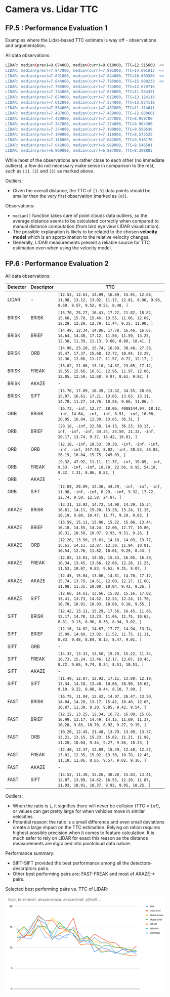 # Camera vs. Lidar TTC

## FP.5 : Performance Evaluation 1

Examples where the Lidar-based TTC estimate is way off - observations and argumentation.

All data observations:

```bash
LIDAR: median(prev)=8.074000, median(curr)=8.010000, TTC=12.515600  << [0] >>
LIDAR: median(prev)=7.947000, median(curr)=7.891000, TTC=14.091013  << [1] >>
LIDAR: median(prev)=7.891000, median(curr)=7.844000, TTC=16.689386  << [2] >>
LIDAR: median(prev)=7.844000, median(curr)=7.795000, TTC=15.908233  << [3] >>
LIDAR: median(prev)=7.795000, median(curr)=7.734000, TTC=12.678716
LIDAR: median(prev)=7.734000, median(curr)=7.670000, TTC=11.984351
LIDAR: median(prev)=7.670000, median(curr)=7.612000, TTC=13.124118
LIDAR: median(prev)=7.612000, median(curr)=7.554000, TTC=13.024118
LIDAR: median(prev)=7.554000, median(curr)=7.487000, TTC=11.174641
LIDAR: median(prev)=7.487000, median(curr)=7.429000, TTC=12.808601
LIDAR: median(prev)=7.429000, median(curr)=7.347000, TTC=8.959780
LIDAR: median(prev)=7.347000, median(curr)=7.274000, TTC=9.964390
LIDAR: median(prev)=7.274000, median(curr)=7.199000, TTC=9.598630
LIDAR: median(prev)=7.199000, median(curr)=7.116000, TTC=8.573525
LIDAR: median(prev)=7.116000, median(curr)=7.042000, TTC=9.516170
LIDAR: median(prev)=7.042000, median(curr)=6.969000, TTC=9.546581
LIDAR: median(prev)=6.969000, median(curr)=6.887000, TTC=8.398803
```

While most of the observations are rather close to each other (no immediate outliers), a few do not necessary make sense in comparison to the rest, such as `[1]`, `[2]` and `[3]` as marked above.

Outliers:

* Given the overall distance, the TTC of `[1-3]` data points should be smaller than the very first observation (marked as `[0]`).

Observations:

* `median()` function takes care of point clouds data outliers, so the average distance seems to be calculated correctly when compared to manual distance computation (from bird eye view LIDAR visualization).
* The possible explanation is likely to be related to the chosen **velocity model** which is an approximation to the relative velocity changes.
* Generally, LIDAR measurements present a reliable source for TTC estimation even when using the velocity model.

## FP.6 : Performance Evaluation 2

All data observations:

| Detector | Descriptor | TTC |
| --- | --- | --- | 
| LIDAR | - | `[12.52, 12.61, 14.09, 16.69, 15.91, 12.68, 11.98, 13.12, 13.02, 11.17, 12.81, 8.96, 9.96, 9.60, 8.57, 9.52, 9.55, 8.40, ]` | 
| BRISK | BRISK | `[13.70, 25.27, 16.41, 17.22, 21.82, 18.82, 15.68, 15.78, 15.46, 13.55, 11.06, 12.09, 12.29, 12.20, 12.79, 11.44, 9.35, 11.90, ]` | 
| BRISK | BRIEF | `[14.49, 12.34, 14.86, 17.78, 16.46, 16.67, 14.64, 14.40, 17.12, 11.56, 11.59, 13.25, 12.30, 11.39, 11.13, 9.60, 8.88, 10.41, ]` |
| BRISK | ORB | `[14.96, 23.20, 15.74, 16.69, 38.48, 27.38, 15.47, 17.37, 15.68, 12.72, 10.94, 13.29, 12.36, 12.66, 11.17, 11.57, 8.72, 12.17, ]` |
| BRISK | FREAK | `[13.82, 21.06, 13.10, 14.87, 23.05, 17.12, 19.55, 15.66, 16.61, 12.96, 11.97, 12.06, 12.05, 12.59, 12.60, 9.97, 8.61, 9.92, ]` |
| BRISK | AKAZE | - |
| BRISK | SIFT | `[15.76, 17.89, 18.39, 13.32, 34.55, 20.08, 15.07, 16.61, 17.21, 13.85, 13.63, 13.11, 14.78, 11.27, 14.76, 10.56, 9.66, 11.06, ]` |
| ORB | BRISK | `[16.73, -inf, 12.77, 18.06, 4008144.94, 18.12, -inf, 14.64, -inf, -inf, 8.51, -inf, 16.08, 20.05, 16.84, 12.30, 13.05, 36.31, ]` |
| ORB | BRIEF | `[20.18, -inf, 22.58, 14.13, 36.23, 10.13, -inf, -inf, -inf, 34.34, 24.59, 21.32, -inf, 20.17, 13.74, 9.37, 15.42, 16.81, ]` |
| ORB | ORB | `[12.18, -inf, 18.53, 30.38, -inf, -inf, -inf, -inf, -inf, 247.70, 8.02, -inf, 28.53, 38.83, 26.19, 16.84, 15.75, 245.09, ]` |
| ORB | FREAK | `[9.32, 47.92, 11.11, 11.37, -inf, 19.89, -inf, 9.53, -inf, -inf, 10.70, 22.56, 8.95, 54.18, 9.32, 7.31, 8.86, 8.82, ]` |
| ORB | AKAZE | - |
| ORB | SIFT | `[12.84, 20.89, 12.36, 44.29, -inf, -inf, -inf, 11.98, -inf, -inf, 8.29, -inf, 9.32, 17.72, 12.74, 9.50, 12.58, 24.87, ]` |
| AKAZE | BRISK | `[13.31, 13.92, 14.72, 14.98, 14.39, 15.34, 16.61, 14.11, 15.20, 13.20, 13.24, 11.15, 10.19, 9.80, 10.47, 11.77, 9.29, 9.02, ]` |
| AKAZE | BRIEF | `[13.59, 15.11, 13.06, 15.22, 15.06, 13.44, 16.18, 14.55, 14.24, 12.06, 12.77, 10.86, 10.31, 10.58, 10.07, 9.93, 9.51, 9.26, ]` |
| AKAZE | ORB | `[12.26, 13.50, 13.61, 14.18, 14.03, 13.77, 15.61, 14.11, 12.87, 12.38, 11.94, 10.81, 10.54, 12.76, 11.82, 10.61, 9.29, 8.43, ]` |
| AKAZE | FREAK | `[12.83, 13.81, 14.55, 15.53, 16.05, 16.29, 16.34, 13.45, 13.66, 12.08, 12.28, 11.23, 11.53, 10.07, 9.83, 9.61, 9.35, 9.07, ]` |
| AKAZE | AKAZE | `[12.45, 15.04, 13.06, 14.81, 14.70, 17.12, 15.74, 13.79, 14.61, 12.00, 12.27, 11.60, 11.08, 11.35, 10.00, 10.04, 9.42, 9.26, ]` |
| AKAZE | SIFT | `[12.66, 14.61, 13.66, 15.02, 15.16, 17.02, 15.41, 13.73, 14.52, 12.23, 12.24, 11.70, 10.70, 10.91, 10.93, 10.08, 9.18, 9.55, ]` |
| SIFT | BRISK | `[12.42, 13.11, 15.29, 17.56, 16.45, 11.86, 15.17, 14.70, 13.23, 11.66, 11.75, 10.62, 8.81, 9.13, 8.96, 8.36, 8.94, 9.02, ]` |
| SIFT | BRIEF | `[12.16, 14.82, 14.67, 17.77, 14.94, 13.74, 15.09, 14.89, 13.02, 11.52, 11.75, 11.11, 8.83, 9.48, 8.84, 8.13, 8.47, 9.91, ]` |
| SIFT | ORB | - |
| SIFT | FREAK | `[14.33, 13.33, 13.50, 19.29, 15.22, 11.74, 16.73, 15.24, 13.46, 12.17, 13.07, 10.45, 8.72, 9.65, 9.74, 8.34, 8.51, 10.51, ]` |
| SIFT | AKAZE | - |
| SIFT | SIFT | `[11.49, 12.87, 12.92, 17.11, 13.89, 12.19, 13.34, 14.18, 13.40, 10.66, 10.90, 10.62, 9.10, 9.22, 8.88, 8.44, 8.10, 7.99, ]` |
| FAST | BRISK | `[16.75, 11.94, 12.42, 14.97, 26.47, 13.50, 14.84, 14.20, 13.17, 15.42, 10.40, 12.65, 10.87, 11.39, 9.20, 9.85, 9.42, 9.54, ]` |
| FAST | BRIEF | `[12.22, 13.25, 12.34, 16.72, 16.08, 15.06, 16.99, 13.17, 14.49, 14.15, 11.69, 11.37, 10.20, 9.83, 10.70, 8.92, 9.27, 9.15, ]` |
| FAST | ORB | `[10.20, 12.45, 21.48, 13.79, 13.99, 13.37, 13.21, 13.15, 15.23, 15.02, 11.21, 11.98, 11.28, 10.04, 9.44, 9.27, 9.56, 10.33, ]` |
| FAST | FREAK | `[12.40, 12.37, 12.09, 15.49, 12.40, 12.27, 13.01, 12.35, 15.02, 13.30, 10.78, 12.45, 11.18, 11.06, 8.65, 9.57, 9.02, 9.16, ]` |
| FAST | AKAZE | - |
| FAST | SIFT | `[15.52, 11.38, 15.26, 38.28, 15.83, 13.41, 12.87, 13.99, 14.62, 16.55, 12.20, 11.87, 11.93, 10.91, 10.37, 9.93, 9.95, 10.25, ]` |

Outliers: 

* When the ratio is `1`, it signifies there will never be collision (TTC = `inf`), or values can get pretty large for when vehicles move in similar velocities. 
* Potential reason: the ratio is a small difference and even small deviations create a large impact on the TTC estimation. Relying on ration requires highest possible precision when it comes to feature calculation. It is much safer to rely on LIDAR for exact this reason as the distance measurements are ingrained into pointcloud data nature.

Performance summary:

* SIFT-SIFT provided the best performance among all the detectors-descriptors pairs.
* Other best performing pairs are: FAST-FREAK and most of AKAZE-* pairs.

Selected best performing pairs vs. TTC of LIDAR:

![plot](performance.png)